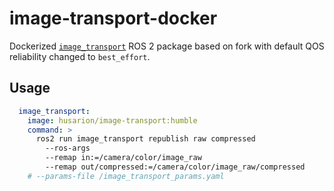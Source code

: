 # image-transport-docker

Dockerized [`image_transport`](https://index.ros.org/p/image_transport/) ROS 2 package based on fork with default QOS reliability changed to `best_effort`.

## Usage

```yaml
  image_transport:
    image: husarion/image-transport:humble
    command: >
      ros2 run image_transport republish raw compressed
        --ros-args
        --remap in:=/camera/color/image_raw
        --remap out/compressed:=/camera/color/image_raw/compressed
    # --params-file /image_transport_params.yaml
```